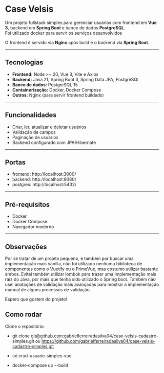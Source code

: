 # Case Velsis

Um projeto fullstack simples para gerenciar usuários com frontend em **Vue 3**, backend em **Spring Boot** e banco de dados **PostgreSQL**.  
Foi utilizado docker para servir os serviços desenvolvidos

O frontend é servido via **Nginx** após build e o backend via **Spring Boot**.

---

## Tecnologias

- **Frontend:** Node >= 20, Vue 3, Vite e Axios
- **Backend:** Java 21, Spring Boot 3, Spring Data JPA, PostgreSQL
- **Banco de dados:** PostgreSQL 15
- **Containerização:** Docker, Docker Compose
- **Outros:** Nginx (para servir frontend buildado)

---

## Funcionalidades

- Criar, ler, atualizar e deletar usuários
- Validação de campos
- Paginação de usuários
- Backend configurado com JPA/Hibernate

---
## Portas

- frontend: http://localhost:3000/
- backend: http://localhost:8080/
- postgres: http://localhost:5432/

---

## Pré-requisitos

- Docker
- Docker Compose
- Navegador moderno

---

## Observações
Por se tratar de um projeto pequeno, e também por buscar uma implementação mais vanilla, não foi utilizado nenhuma biblioteca de componentes como o Vuetify ou o PrimeVue, mas costumo utilizar bastante ambos.
Evitei também utilizar lombok para trazer uma implementação mais raíz do Java, por mais que tenha sido utilizado o Spring boot. Também não usei anotações de validação mais avançadas para mostrar a implementação manual de alguns processos de validação.

Espero que gostem do projeto!

## Como rodar

Clone o repositório:
- git clone git@github.com:gabrielferreiradasilva04/case-velsis-cadastro-simples.git ou https://github.com/gabrielferreiradasilva04/case-velsis-cadastro-simples.git
- cd crud-usuario-simples-vue

- docker-compose up --build
